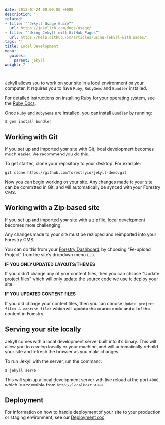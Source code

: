 ```yaml
---
date: 2013-07-24 00:00:00 +0000
description: ''
related:
- title: "“Jekyll Usage Guide”"
  url: https://jekyllrb.com/docs/usage/
- title: "“Using Jekyll with GitHub Pages”"
  url: https://help.github.com/articles/using-jekyll-with-pages/
tags: ''
title: Local Development
menu:
  guides:
    parent: jekyll
weight: 7

---
```

Jekyll allows you to work on your site in a local environment on your computer. It requires you to have `Ruby`, `RubyGems` and `Bundler` installed.

For detailed instructions on installing Ruby for your operating system, see the [Ruby Docs][1].

Once `Ruby` and `RubyGems` are installed, you can install `Bundler` by running:

	$ gem install bundler

## Working with Git
If you set up and imported your site with Git, local development becomes much easier. We recommend you do this.

To get started, clone your repository to your desktop. For example:

	git clone https://github.com/forestryio/jekyll-demo.git

Now you can begin working on your site. Any changes made to your site can be committed in Git, and will automatically be synced with your Forestry CMS.

## Working with a Zip-based site
If you set up and imported your site with a  zip file, local development becomes more challenging.

Any changes made to your site must be rezipped and reimported into your Forestry CMS.

You can do this from your [Forestry Dashboard][2], by choosing "Re-upload Project" from the site’s dropdown menu (…).

**IF YOU ONLY UPDATED LAYOUTS/THEMES**

If you didn’t change any of your content files, then you can choose "Update project files" which will only update the source code we use to deploy your site.

**IF YOU UPDATED CONTENT FILES**

If you did change your content files, then you can choose `Update project files & content files` which will update the source code and all of the content in Forestry.

## Serving your site locally
Jekyll comes with a local development server built into it’s binary. This will allow you to develop locally on your machine, and will automatically rebuild your site and refresh the browser as you make changes.

To run Jekyll with the server, run the command:

	$ jekyll serve

This will spin up a local development server with live reload at the port `4000`, which is accessible from `http://localhost:4000`.

## Deployment
For information on how to handle deployment of your site to your production or staging environment, see our [Deployment doc][3]

[1]:	https://www.ruby-lang.org/en/documentation/installation/
[2]:	https://app.forestry.io/dashboard
[3]:	/docs/deployment-and-management/setting-up-deployment
